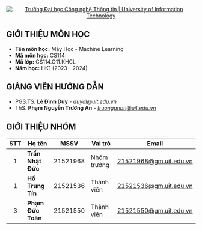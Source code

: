 <!-- Banner -->
<p align="center">
  <a href="https://www.uit.edu.vn/" title="Trường Đại học Công nghệ Thông tin" style="border: none;">
    <img src="https://i.imgur.com/WmMnSRt.png" alt="Trường Đại học Công nghệ Thông tin | University of Information Technology">
  </a>
</p>


## GIỚI THIỆU MÔN HỌC
* **Tên môn học:** Máy Học - Machine Learning
* **Mã môn học:** CS114
* **Mã lớp:** CS114.O11.KHCL
* **Năm học:** HK1 (2023 - 2024)


## GIẢNG VIÊN HƯỚNG DẪN
<a name="giangvien"></a>
* PGS.TS. **Lê Đình Duy** - *duydl@uit.edu.vn*
* ThS. **Phạm Nguyễn Trường An** - *truonganpn@uit.edu.vn*

## GIỚI THIỆU NHÓM

| STT   | Họ tên                 | MSSV       | Vai trò     | Email                  | 
| :---: | ---                    | ---        | ---         | ---                    | 
| 1 | <strong> Trần Nhật Đức | 21521968   | Nhóm trưởng  | 21521968@gm.uit.edu.vn | 
| 1 | <strong> Hồ Trung Tín | 21521536 | Thành viên | 21521536@gm.uit.edu.vn |            
| 3 | <strong> Phạm Đức Toàn | 21521550 | Thành viên | 21521550@gm.uit.edu.vn| 

